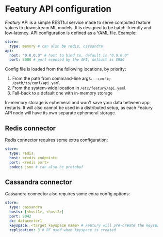 # Featury API configuration

*Featury* API is a simple RESTful service made to serve computed feature values to downstream ML models. 
It is designed to be batch-friendly and low-latency. API configuration is defined as a YAML file. Example:

```yaml
store:
  type: memory # can also be redis, cassandra
api:
  host: "0.0.0.0" # host to bind to, default is "0.0.0.0"
  port: 8080 # port exposed by the API, default is 8080
```

Config file is loaded from the following locations, by priority:
1. From the path from command-line args: `--config /path/to/conf/api.yaml`
2. From the system-wide location in `/etc/featury/api.yaml`
3. Fall-back to a default one with in-memory storage


In-memory storage is ephemeral and won't save your data between app restarts. It will also cannot be used
in a distributed setup, as each Featury API node will have its own separate ephemeral storage.

## Redis connector

Redis connector requires some extra configuration:
```yaml
store:
  type: redis
  host: <redis endpoint>
  port: <redis port>
  codec: json # can also be protobuf
```

## Cassandra connector

Cassandra connector also requires some extra config options:
```yaml
store:
  type: cassandra
  hosts: [<host1>, <host2>]
  port: 9042
  dc: datacenter1
  keyspace: <target keyspace name> # Featury will pre-create the keyspace if it's missing
  replication: 3 # RF used when keyspace is created
```
